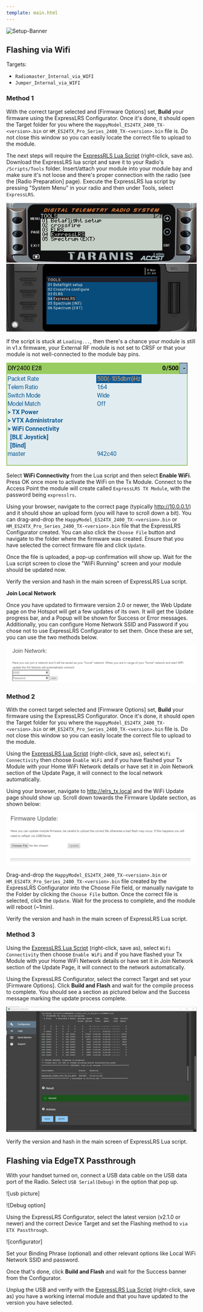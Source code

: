 ```yaml
---
template: main.html
---
```


![Setup-Banner](https://github.com/ExpressLRS/ExpressLRS-Hardware/raw/master/img/quick-start.png)

## Flashing via Wifi

Targets:

- `Radiomaster_Internal_via_WIFI`
- `Jumper_Internal_via_WIFI`

### Method 1

With the correct target selected and [Firmware Options] set, **Build** your firmware using the ExpressLRS Configurator. Once it's done, it should open the Target folder for you where the `HappyModel_ES24TX_2400_TX-<version>.bin` or `HM_ES24TX_Pro_Series_2400_TX-<version>.bin` file is. Do not close this window so you can easily locate the correct file to upload to the module.

The next steps will require the [ExpressRLS Lua Script](https://github.com/ExpressLRS/ExpressLRS/blob/master/src/lua/elrsV2.lua?raw=true) (right-click, save as). Download the ExpressLRS lua script and save it to your Radio's `/Scripts/Tools` folder. Insert/attach your module into your module bay and make sure it's not loose and there's proper connection with the radio (see the [Radio Preparation] page). Execute the ExpressLRS lua script by pressing "System Menu" in your radio and then under Tools, select `ExpressLRS`.

![Lua Script](../../assets/images/lua1.jpg)
![Lua Script T16](../../assets/images/lua2.jpg)

If the script is stuck at `Loading...`, then there's a chance your module is still in v1.x firmware, your External RF module is not set to CRSF or that your module is not well-connected to the module bay pins.

![Lua3](../../assets/images/lua3.jpg)

Select **WiFi Connectivity** from the Lua script and then select **Enable WiFi**. Press OK once more to activate the WiFi on the Tx Module. Connect to the Access Point the module will create called `ExpressLRS TX Module`, with the password being `expresslrs`.

Using your browser, navigate to the correct page (typically http://10.0.0.1/) and it should show an upload form (you will have to scroll down a bit). You can drag-and-drop the `HappyModel_ES24TX_2400_TX-<version>.bin` or `HM_ES24TX_Pro_Series_2400_TX-<version>.bin` file that the ExpressLRS Configurator created. You can also click the `Choose File` button and navigate to the folder where the firmware was created. Ensure that you have selected the correct firmware file and click `Update`.

Once the file is uploaded, a pop-up confirmation will show up. Wait for the Lua script screen to close the "WiFi Running" screen and your module should be updated now.

Verify the version and hash in the main screen of ExpressLRS Lua script.

**Join Local Network**

Once you have updated to firmware version 2.0 or newer, the Web Update page on the Hotspot will get a few updates of its own. It will get the Update progress bar, and a Popup will be shown for Success or Error messages. Additionally, you can configure Home Network SSID and Password if you chose not to use ExpressLRS Configurator to set them. Once these are set, you can use the two methods below.

![JoinNetwork](../../assets/images/web-joinnetwork.png)

### Method 2

With the correct target selected and [Firmware Options] set, **Build** your firmware using the ExpressLRS Configurator. Once it's done, it should open the Target folder for you where the `HappyModel_ES24TX_2400_TX-<version>.bin` or `HM_ES24TX_Pro_Series_2400_TX-<version>.bin` file is. Do not close this window so you can easily locate the correct file to upload to the module.

Using the [ExpressLRS Lua Script](https://github.com/ExpressLRS/ExpressLRS/blob/master/src/lua/elrsV2.lua?raw=true) (right-click, save as), select `Wifi Connectivity` then choose `Enable WiFi` and if you have flashed your Tx Module with your Home WiFi Network details or have set it in Join Network section of the Update Page, it will connect to the local network automatically.

Using your browser, navigate to http://elrs_tx.local and the WiFi Update page should show up. Scroll down towards the Firmware Update section, as shown below:

![Firmware Update](../../assets/images/web-firmwareupdate.png)

Drag-and-drop the `HappyModel_ES24TX_2400_TX-<version>.bin` or `HM_ES24TX_Pro_Series_2400_TX-<version>.bin` file created by the ExpressLRS Configurator into the Choose File field, or manually navigate to the Folder by clicking the `Choose File` button. Once the correct file is selected, click the `Update`. Wait for the process to complete, and the module will reboot (~1min).

Verify the version and hash in the main screen of ExpressLRS Lua script.

### Method 3

Using the [ExpressLRS Lua Script](https://github.com/ExpressLRS/ExpressLRS/blob/master/src/lua/elrsV2.lua?raw=true) (right-click, save as), select `Wifi Connectivity` then choose `Enable WiFi` and if you have flashed your Tx Module with your Home WiFi Network details or have set it in Join Network section of the Update Page, it will connect to the network automatically.

Using the ExpressLRS Configurator, select the correct Target and set your [Firmware Options]. Click **Build and Flash** and wait for the compile process to complete. You should see a section as pictured below and the Success message marking the update process complete.

![Wifi Update Log](../../assets/images/WifiUpdateLog.png)

Verify the version and hash in the main screen of ExpressLRS Lua script.

## Flashing via EdgeTX Passthrough

With your handset turned on, connect a USB data cable on the USB data port of the Radio. Select `USB Serial(Debug)` in the option that pop up.

![usb picture]

![Debug option]

Using the ExpressLRS Configurator, select the latest version (v2.1.0 or newer) and the correct Device Target and set the Flashing method to `via ETX Passthrough`.

![configurator]

Set your Binding Phrase (optional) and other relevant options like Local WiFi Network SSID and password.

Once that's done, click **Build and Flash** and wait for the Success banner from the Configurator.

Unplug the USB and verify with the [ExpressLRS Lua Script](https://github.com/ExpressLRS/ExpressLRS/blob/master/src/lua/elrsV2.lua?raw=true) (right-click, save as) you have a working internal module and that you have updated to the version you have selected.